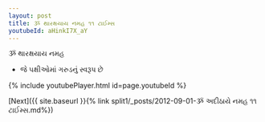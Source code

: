 ```yaml
---
layout: post
title: ૐ થારક્ષયાય નમહ ૧૧ ટાઈમ્સ
youtubeId: aHinkI7X_aY
---
```

 
 
 ૐ થારક્ષયાય નમહ  
 
 -  જે પક્ષીઓમાં ગરુડનું સ્વરૂપ છે 
 
  
 
  
 
 
 
 
 
 


{% include youtubePlayer.html id=page.youtubeId %}
 
[Next]({{ site.baseurl }}{% link  split1/_posts/2012-09-01-ૐ અદીઠાયે નમહ ૧૧ ટાઈમ્સ.md%})
 
